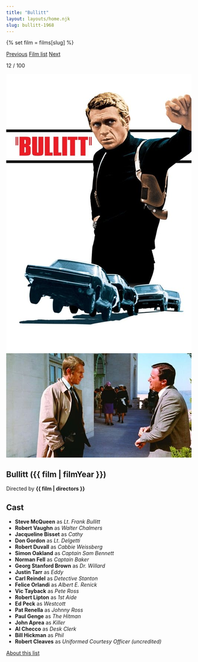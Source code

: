```yaml
---
title: "Bullitt"
layout: layouts/home.njk
slug: bullitt-1968
---
```


{% set film = films[slug] %}

<nav class="films">
  <a class="prev" href="../2001-a-space-odyssey-1968">Previous</a>
  <a href="../">Film list</a>
  <a class="next" href="../once-upon-a-time-in-the-west-1968">Next</a>
</nav>

<p>12 / 100</p>

<article class="film">
  <div class="backdrop-and-poster">
    <img class="poster" src="../films/posters/bullitt-1968.jpg" alt="">
    <img class="backdrop" src="../films/backdrops/bullitt-1968.jpg" alt="">
  </div>

  <h1>Bullitt ({{ film | filmYear }})</h1>

  <p class="director">
    Directed by <strong>{{ film | directors }}</strong>
  </p>


  <h2>
    Cast
  </h2>
  <ul>
            <li><strong>Steve McQueen</strong> as <em>Lt. Frank Bullitt</em></li>
        <li><strong>Robert Vaughn</strong> as <em>Walter Chalmers</em></li>
        <li><strong>Jacqueline Bisset</strong> as <em>Cathy</em></li>
        <li><strong>Don Gordon</strong> as <em>Lt. Delgetti</em></li>
        <li><strong>Robert Duvall</strong> as <em>Cabbie Weissberg</em></li>
        <li><strong>Simon Oakland</strong> as <em>Captain Sam Bennett</em></li>
        <li><strong>Norman Fell</strong> as <em>Captain Baker</em></li>
        <li><strong>Georg Stanford Brown</strong> as <em>Dr. Willard</em></li>
        <li><strong>Justin Tarr</strong> as <em>Eddy</em></li>
        <li><strong>Carl Reindel</strong> as <em>Detective Stanton</em></li>
        <li><strong>Felice Orlandi</strong> as <em>Albert E. Renick</em></li>
        <li><strong>Vic Tayback</strong> as <em>Pete Ross</em></li>
        <li><strong>Robert Lipton</strong> as <em>1st Aide</em></li>
        <li><strong>Ed Peck</strong> as <em>Westcott</em></li>
        <li><strong>Pat Renella</strong> as <em>Johnny Ross</em></li>
        <li><strong>Paul Genge</strong> as <em>The Hitman</em></li>
        <li><strong>John Aprea</strong> as <em>Killer</em></li>
        <li><strong>Al Checco</strong> as <em>Desk Clerk</em></li>
        <li><strong>Bill Hickman</strong> as <em>Phil</em></li>
        <li><strong>Robert Cleaves</strong> as <em>Uniformed Courtesy Officer (uncredited)</em></li>
  </ul>
</article>
<footer>
  <a href="../about">About this list</a>
</footer>
